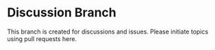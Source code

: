 # Discussion Branch

This branch is created for discussions and issues. Please initiate topics using pull requests here.
